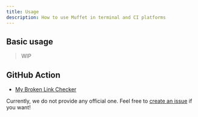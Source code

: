 ```yaml
---
title: Usage
description: How to use Muffet in terminal and CI platforms
---
```


## Basic usage

> WIP

## GitHub Action

- [My Broken Link Checker](https://github.com/ruzickap/action-my-broken-link-checker)

Currently, we do not provide any official one. Feel free to [create an issue](https://github.com/raviqqe/muffet/issues) if you want!
